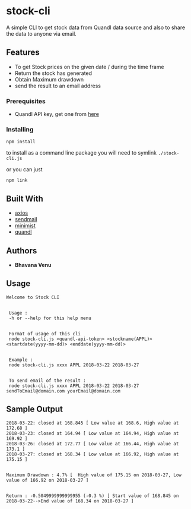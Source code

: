 # stock-cli

A simple CLI to get stock data from Quandl data source and also to share the data to anyone via email.

## Features

- To get Stock prices on the given date / during the time frame
- Return the stock has generated
- Obtain Maximum drawdown
- send the result to an email address

### Prerequisites

- Quandl API key, get one from [here](https://www.quandl.com/data/WIKI​)

### Installing

`npm install`

to install as a command line package you will need to symlink `./stock-cli.js`

or you can just

`npm link`

## Built With

- [axios](https://www.npmjs.com/package/axios)
- [sendmail](https://www.npmjs.com/package/sendmail)
- [minimist](https://www.npmjs.com/package/minimist)
- [quandl](https://www.quandl.com/data/WIKI​)

## Authors

- **Bhavana Venu**

## Usage

```
Welcome to Stock CLI


 Usage :
 -h or --help for this help menu


 Format of usage of this cli
 node stock-cli.js <quandl-api-token> <stockname(APPL)> <startdate(yyyy-mm-dd)> <enddate(yyyy-mm-dd)>


 Example :
 node stock-cli.js xxxx APPL 2018-03-22 2018-03-27


 To send email of the result :
 node stock-cli.js xxxx APPL 2018-03-22 2018-03-27 sendToEmail@domain.com yourEmail@domain.com
```

## Sample Output

```
2018-03-22: closed at 168.845 [ Low value at 168.6, High value at 172.68 ]
2018-03-23: closed at 164.94 [ Low value at 164.94, High value at 169.92 ]
2018-03-26: closed at 172.77 [ Low value at 166.44, High value at 173.1 ]
2018-03-27: closed at 168.34 [ Low value at 166.92, High value at 175.15 ]


Maximum Drawdown : 4.7% [  High value of 175.15 on 2018-03-27, Low value of 166.92 on 2018-03-27 ]


Return : -0.5049999999999955 (-0.3 %) [ Start value of 168.845 on 2018-03-22-->End value of 168.34 on 2018-03-27 ]
```
